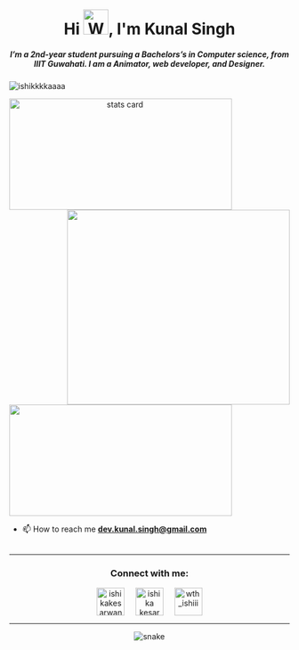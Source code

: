 <h1 align="center">Hi <img src="https://raw.githubusercontent.com/nixin72/nixin72/master/wave.gif" 
         alt="Waving hand animated gif"
         height="45"
         width="45" />, I'm Kunal Singh</h1>
<h5 align="center">
I’m a 2nd-year student pursuing a Bachelors’s in Computer science, from IIIT Guwahati. I am a Animator, web developer, and Designer. 
</h5>
<p align="left"> <img src="https://komarev.com/ghpvc/?username=the-osiris&label=Profile%20views&color=0e75b6&style=flat" alt="ishikkkkaaaa" /> </p>
<p>
<a align= "center" href="https://github.com/KunalSingh14">
<img alt= "stats card" height="200px" width="400" src="https://github-readme-streak-stats.herokuapp.com/?user=the-osiris&theme=radical">
<img align="right" height="350" width="400" src="https://cdn.dribbble.com/users/2238041/screenshots/4763918/working.gif" /> </a>
</p>
<img height="200px" width="400" src="https://github-readme-stats.vercel.app/api?username=the-osiris&count_private=true&theme=radical&show_icons=true" />


- 📫 How to reach me **dev.kunal.singh@gmail.com**
<br><br>
<hr>

<h3 align="center">Connect with me:</h3>
<p align="center">
<a href="https://twitter.com/KunalSi03689127" target="blank"><img align="center" src="https://img.icons8.com/cute-clipart/64/000000/twitter.png" alt="ishikakesarwan4" height="50" width="50" /></a> &nbsp;&nbsp;&nbsp;
<a href="https://www.linkedin.com/in/kunal-singh-1704601b5/" target="blank"><img align="center" src="https://img.icons8.com/cute-clipart/64/000000/linkedin.png" alt="ishika kesarwani" height="50" width="50" /></a>&nbsp;&nbsp;&nbsp;&nbsp;
<a href="https://instagram.com/hated_kunal" target="blank"><img align="center" src="https://img.icons8.com/cute-clipart/64/000000/instagram-new.png" alt="wth_ishiii" height="50" width="50" /></a>
</p>

<hr>

<p align="center">
  <img src="https://github.com/ishikkkkaaaa/ishikkkkaaaa/raw/output/github-contribution-grid-snake.svg" alt="snake"></center>
</p>
